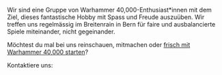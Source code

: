 Wir sind eine Gruppe von Warhammer 40,000-Enthusiast\*innen mit dem Ziel, dieses fantastische Hobby mit Spass und Freude auszuüben.
Wir treffen uns regelmässig im Breitenrain in Bern für faire und ausbalancierte Spiele miteinander, nicht gegeinander.

Möchtest du mal bei uns reinschauen, mitmachen oder [frisch mit Warhammer 40,000 starten](/getting-started)?

Kontaktiere uns:
